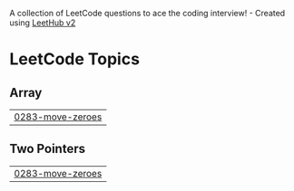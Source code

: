 A collection of LeetCode questions to ace the coding interview! - Created using [LeetHub v2](https://github.com/arunbhardwaj/LeetHub-2.0)
<!---LeetCode Topics Start-->
# LeetCode Topics
## Array
|  |
| ------- |
| [0283-move-zeroes](https://github.com/PawarVarun-7/LeetCode-Questions/tree/master/0283-move-zeroes) |
## Two Pointers
|  |
| ------- |
| [0283-move-zeroes](https://github.com/PawarVarun-7/LeetCode-Questions/tree/master/0283-move-zeroes) |
<!---LeetCode Topics End-->
